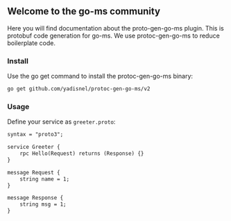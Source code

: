 ## Welcome to the go-ms community

Here you will find documentation about the proto-gen-go-ms plugin. This is protobuf code generation for go-ms. We use protoc-gen-go-ms to reduce boilerplate code.

### Install

Use the go get command to install the protoc-gen-go-ms binary:

```markdown
go get github.com/yadisnel/protoc-gen-go-ms/v2
```

### Usage

Define your service as `greeter.proto`:

```markdown
syntax = "proto3";

service Greeter {
	rpc Hello(Request) returns (Response) {}
}

message Request {
	string name = 1;
}

message Response {
	string msg = 1;
}
```



